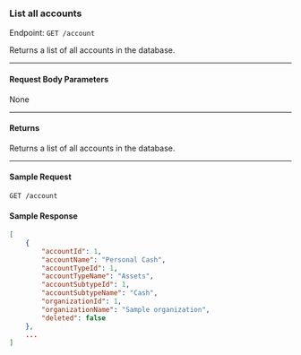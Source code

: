 ### List all accounts
Endpoint: `GET /account`

Returns a list of all accounts in the database.
___

#### Request Body Parameters
None
___
#### Returns
Returns a list of all accounts in the database.
___


#### Sample Request
`GET /account`
<br/>

#### Sample Response
```json
[
	{
		"accountId": 1,
		"accountName": "Personal Cash",
		"accountTypeId": 1,
		"accountTypeName": "Assets",
		"accountSubtypeId": 1,
		"accountSubtypeName": "Cash",
		"organizationId": 1,
		"organizationName": "Sample organization",
		"deleted": false
	},
    ...
]
```